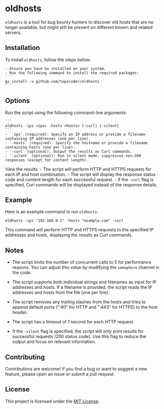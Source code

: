 # oldhosts

`oldhosts` is a tool for bug bounty hunters to discover old hosts that are no longer available, but might still be present on different known and related servers.

## Installation

To install `oldhosts`, follow the steps below:

    - Ensure you have Go installed on your system.
    - Run the following command to install the required packages:
    ```
    go install -v github.com/topscoder/oldhosts
    ```

## Options
Run the script using the following command-line arguments:

    ```
    oldhosts -ips <ips> -hosts <hosts> [-curl] [-silent]
    ```
    - `-ips` (required): Specify an IP address or provide a filename containing IP addresses (one per line).
    - `-hosts` (required): Specify the hostname or provide a filename containing hosts (one per line).
    - `-curl` (optional): Output the results as Curl commands.
    - `-silent` (optional): Run in silent mode, suppresses non-200 responses (except for content length).

View the results:
    - The script will perform HTTP and HTTPS requests for each IP and host combination.
    - The script will display the response status code and content length for each successful request.
    - If the `-curl` flag is specified, Curl commands will be displayed instead of the response details.

## Example

Here is an example command to run `oldhosts`:

```
oldhosts -ips "192.168.0.1" -hosts "example.com" -curl
```

This command will perform HTTP and HTTPS requests to the specified IP addresses and hosts, displaying the results as Curl commands.

## Notes

- The script limits the number of concurrent calls to 5 for performance reasons. You can adjust this value by modifying the `semaphore` channel in the code.

- The script supports both individual strings and filenames as input for IP addresses and hosts. If a filename is provided, the script reads the IP addresses and hosts from the file (one per line).

- The script removes any trailing slashes from the hosts and tries to append default ports (":80" for HTTP and ":443" for HTTPS) to the host header.

- The script has a timeout of 1 second for each HTTP request.

- If the `-silent` flag is specified, the script will only print results for successful requests (200 status code). Use this flag to reduce the output and focus on relevant information.

## Contributing

Contributions are welcome! If you find a bug or want to suggest a new feature, please open an issue or submit a pull request.

## License

This project is licensed under the [MIT License](LICENSE).
